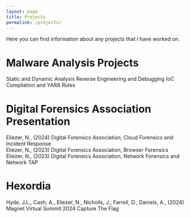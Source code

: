 ```yaml
---
layout: page
title: Projects
permalink: /projects/
---
```

Here you can find information about any projects that I have worked on.

<h1>Malware Analysis Projects</h1>
  Static and Dynamic Analysis  
  Reverse Engineering and Debugging  
  IoC Compilation and YARA Rules  

<h1>Digital Forensics Association Presentation</h1>

Eliezer, N., (2024) Digital Forensics Association, Cloud Forensics and Incident Response  
Eliezer, N., (2023) Digital Forensics Association, Browser Forensics  
Eliezer, N., (2023) Digital Forensics Association, Network Forensics and Network TAP  

<h1>Hexordia</h1>
Hyde, J.L., Cash, A., Eliezer, N., Nicholls, J., Farrell, D.,  Daniels, A., (2024) Magnet Virtual Summit 2024 Capture The Flag 
